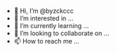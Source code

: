 - 👋 Hi, I’m @byzckccc
- 👀 I’m interested in ...
- 🌱 I’m currently learning ...
- 💞️ I’m looking to collaborate on ...
- 📫 How to reach me ...

<!---
byzckccc/byzckccc is a ✨ special ✨ repository because its `README.md` (this file) appears on your GitHub profile.
You can click the Preview link to take a look at your changes.
--->

